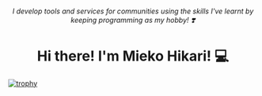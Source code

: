 <div align=center>
 
###### I develop tools and services for communities using the skills I've learnt by keeping programming as my hobby! ❣️
 
 # Hi there! I'm Mieko Hikari! 💻
</div>



[![trophy](https://github-profile-trophy.vercel.app/?username=miekohikari)](https://github.com/ryo-ma/github-profile-trophy)
